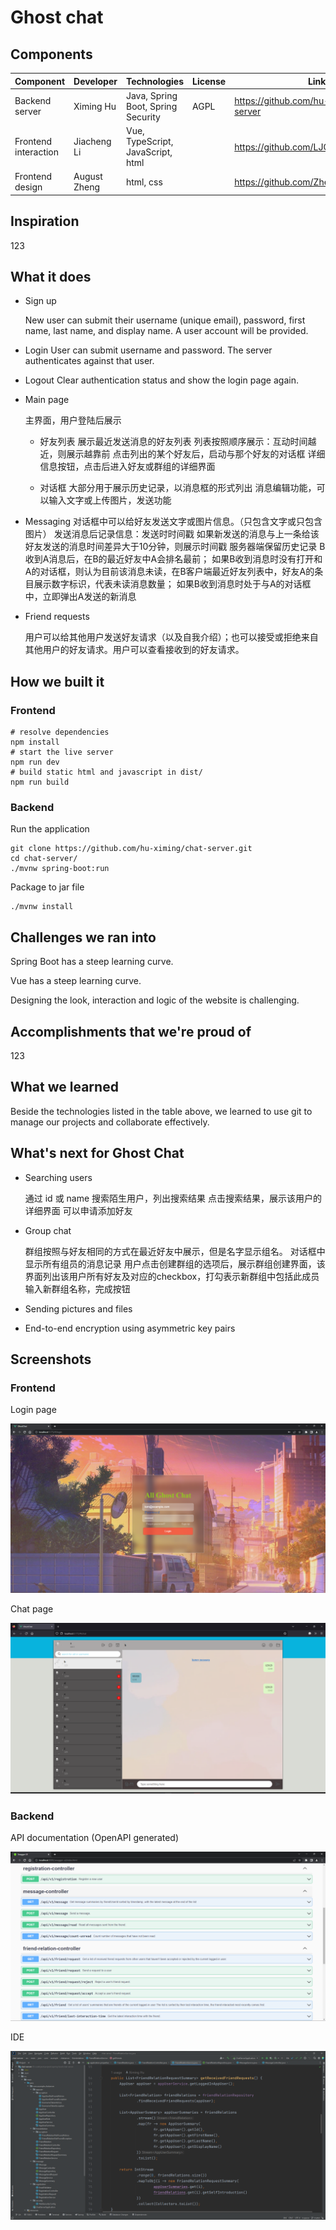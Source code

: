 # Ghost chat

## Components

| Component            | Developer    | Technologies                       | License | Link                                     |
| -------------------- | ------------ | ---------------------------------- | ------- | ---------------------------------------- |
| Backend server       | Ximing Hu    | Java, Spring Boot, Spring Security | AGPL    | https://github.com/hu-ximing/chat-server |
| Frontend interaction | Jiacheng Li  | Vue, TypeScript, JavaScript, html  |         | https://github.com/LJC0414/GhostChat     |
| Frontend design      | August Zheng | html, css                          |         | https://github.com/Zheng-August/html     |

## Inspiration

123

## What it does

* Sign up
  
  New user can submit their username (unique email), password, first name, last name, and display name. A user account will be provided.

* Login
  User can submit username and password. The server authenticates against that user.

* Logout
  Clear authentication status and show the login page again.

* Main page
  
  主界面，用户登陆后展示
  
  - 好友列表
    展示最近发送消息的好友列表
    列表按照顺序展示：互动时间越近，则展示越靠前
    点击列出的某个好友后，启动与那个好友的对话框
    详细信息按钮，点击后进入好友或群组的详细界面
  
  - 对话框
    大部分用于展示历史记录，以消息框的形式列出
    消息编辑功能，可以输入文字或上传图片，发送功能

* Messaging
  对话框中可以给好友发送文字或图片信息。（只包含文字或只包含图片）
  发送消息后记录信息：发送时时间戳
  如果新发送的消息与上一条给该好友发送的消息时间差异大于10分钟，则展示时间戳
  服务器端保留历史记录
  B收到A消息后，在B的最近好友中A会排名最前；
  如果B收到消息时没有打开和A的对话框，则认为目前该消息未读，在B客户端最近好友列表中，好友A的条目展示数字标识，代表未读消息数量；
  如果B收到消息时处于与A的对话框中，立即弹出A发送的新消息

* Friend requests
  
  用户可以给其他用户发送好友请求（以及自我介绍）；也可以接受或拒绝来自其他用户的好友请求。用户可以查看接收到的好友请求。

## How we built it

### Frontend

```shell
# resolve dependencies
npm install
# start the live server
npm run dev
# build static html and javascript in dist/
npm run build
```

### Backend

Run the application

```shell
git clone https://github.com/hu-ximing/chat-server.git
cd chat-server/
./mvnw spring-boot:run
```

Package to jar file

```shell
./mvnw install
```

## Challenges we ran into

Spring Boot has a steep learning curve.

Vue has a steep learning curve.

Designing the look, interaction and logic of the website is challenging.

## Accomplishments that we're proud of

123

## What we learned

Beside the technologies listed in the table above, we learned to use git to manage our projects and collaborate effectively.

## What's next for Ghost Chat

- Searching users
  
  通过 id 或 name 搜索陌生用户，列出搜索结果
  点击搜索结果，展示该用户的详细界面
  可以申请添加好友

- Group chat
  
  群组按照与好友相同的方式在最近好友中展示，但是名字显示组名。
  对话框中显示所有组员的消息记录
  用户点击创建群组的选项后，展示群组创建界面，该界面列出该用户所有好友及对应的checkbox，打勾表示新群组中包括此成员
  输入新群组名称，完成按钮

- Sending pictures and files

- End-to-end encryption using asymmetric key pairs

## Screenshots

### Frontend

Login page

![Login page screenshot](./images/frontend/login.png)

Chat page

![Chat page screenshot](./images/frontend/chat.png)

### Backend

API documentation (OpenAPI generated)

![OpenAPI documentation screenshot](./images/backend/api.png)

IDE

![IDE screenshot](./images/backend/ide.png)
